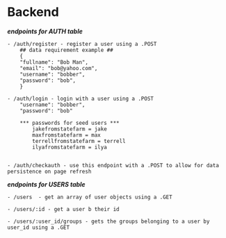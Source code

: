 # Backend

***endpoints for AUTH table***

    - /auth/register - register a user using a .POST
        ## data requirement example ##
        {
        "fullname": "Bob Man",
        "email": "bob@yahoo.com",
        "username": "bobber",
        "password": "bob",
        }

    - /auth/login - login with a user using a .POST
        "username": "bobber",
        "password": "bob"

        *** passwords for seed users ***
            jakefromstatefarm = jake
            maxfromstatefarm = max
            terrellfromstatefarm = terrell
            ilyafromstatefarm = ilya


    - /auth/checkauth - use this endpoint with a .POST to allow for data persistence on page refresh

***endpoints for USERS table***

    - /users  - get an array of user objects using a .GET

    - /users/:id - get a user b their id
    
    - /users/:user_id/groups - gets the groups belonging to a user by user_id using a .GET
